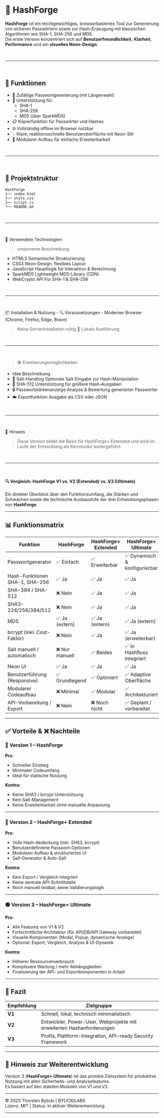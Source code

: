 # 🔐 HashForge

**HashForge** ist ein leichtgewichtiges, browserbasiertes Tool zur Generierung von sicheren Passwörtern sowie zur Hash-Erzeugung mit klassischen Algorithmen wie SHA-1, SHA-256 und MD5.  
Die erste Version konzentriert sich auf **Benutzerfreundlichkeit**, **Klarheit**, **Performance** und ein **visuelles Neon-Design**.

<br>

---

<br>

## 🚀 Funktionen

- 🎲 Zufällige Passwortgenerierung (mit Längenwahl)
- 🔐 Unterstützung für:
  - SHA-1
  - SHA-256
  - MD5 (über SparkMD5)
- 📋 Kopierfunktion für Passwörter und Hashes
- 🌐 Vollständig offline im Browser nutzbar
- 💡 Klare, reaktionsschnelle Benutzeroberfläche mit Neon-Stil
- 🧩 Modularer Aufbau für einfache Erweiterbarkeit

<br>

---

<br>

## 📁 Projektstruktur

```yarn
HashForge
├── index.html
├── style.css
├── script.js
└── README.md
```

<br>

---

<br>

🧠 Verwendete Technologien
> omponente Beschreibung
- HTML5	Semantische Strukturierung
- CSS3	Neon-Design, flexibles Layout
- JavaScript	Hauptlogik für Interaktion & Berechnung
- SparkMD5	Lightweight MD5-Library (CDN)
- WebCrypto API	Für SHA-1 & SHA-256

<br>

---

<br>

📦 Installation & Nutzung
    - 🔍 Voraussetzungen
    - Moderner Browser (Chrome, Firefox, Edge, Brave)

> Keine Serverinstallation nötig
> 🧪 Lokale Ausführung

<br>

---

<br>

> 🛠 Erweiterungsmöglichkeiten
  - Idee Beschreibung
- 🔄 Salt-Handling	Optionale Salt-Eingabe zur Hash-Manipulation
- 🔢 SHA-512	Unterstützung für größere Hash-Ausgaben
- 🔒 Passwortstärkenanzeige	Analyse & Bewertung generierter Passwörter
- ☁️ Exportfunktion	Ausgabe als CSV oder JSON

<br>

---

<br>

📌 Hinweis
> Diese Version bildet die Basis für HashForge+ Extended und wird im Laufe der Entwicklung als Kernmodul weitergeführt.

<br>

---

<br>

#### 🔍 Vergleich: HashForge V1 vs. V2 (Extended) vs. V3 (Ultimate)

Ein direkter Überblick über den Funktionsumfang, die Stärken und Schwächen sowie die technische Ausbaustufe der drei Entwicklungsphasen von **HashForge**.

---

## 📊 Funktionsmatrix

| Funktion                          | HashForge | HashForge+ Extended | HashForge+ Ultimate |
|----------------------------------|---------------|--------------------------|--------------------------|
| Passwortgenerator                | ✅ Einfach     | ✅ Erweiterbar           | ✅ Dynamisch & konfigurierbar |
| Hash-Funktionen SHA-1, SHA-256   | ✅ Ja          | ✅ Ja                     | ✅ Ja                     |
| SHA-384 / SHA-512                | ❌ Nein        | ✅ Ja                     | ✅ Ja                     |
| SHA3-224/256/384/512             | ❌ Nein        | ✅ Ja                     | ✅ Ja                     |
| MD5                              | ✅ Ja (extern) | ✅ Ja (extern)            | ✅ Ja (extern)            |
| bcrypt (inkl. Cost-Faktor)       | ❌ Nein        | ✅ Ja                     | ✅ Ja (erweiterbar)       |
| Salt manuell / automatisch       | ❌ Nur manuell | ✅ Beides                 | ✅ In Hashfluss integriert |
| Neon UI                          | ✅ Ja          | ✅ Ja                     | ✅ Ja                     |
| Benutzerführung (Responsive)     | ✅ Grundlegend | ✅ Optimiert              | ✅ Adaptive Oberfläche    |
| Modularer Codeaufbau             | ❌ Minimal     | ✅ Modular                | ✅ Architekturiert        |
| API-Vorbereitung / Export        | ❌ Nein        | ❌ Noch nicht             | ✅ Geplant / vorbereitet  |

---

## ✅ Vorteile & ❌ Nachteile

### 🔹 Version 1 – **HashForge**

**Pro:**
- Schneller Einstieg
- Minimaler Codeumfang
- Ideal für statische Nutzung

**Kontra:**
- Keine SHA3 / bcrypt Unterstützung
- Kein Salt-Management
- Keine Erweiterbarkeit ohne manuelle Anpassung

---

### 🔸 Version 2 – **HashForge+ Extended**

**Pro:**
- Volle Hash-Abdeckung (inkl. SHA3, bcrypt)
- Benutzerdefinierte Passwort-Optionen
- Modularer Aufbau & strukturiertes UI
- Salt-Generator & Auto-Salt

**Kontra:**
- Kein Export / Vergleich integriert
- Keine zentrale API-Schnittstelle
- Noch manuell testbar, keine Validierungslogik

---

### 🟢 Version 3 – **HashForge+ Ultimate**

**Pro:**
- Alle Features von V1 & V2
- Fortschrittliche Architektur (für API/DB/API Gateway vorbereitet)
- Visuelle Komponenten (Modal, Popup, dynamische Anzeige)
- Optional: Export, Vergleich, Analyse & UI-Dynamik

**Kontra:**
- Höherer Ressourcenverbrauch
- Komplexere Wartung / mehr Abhängigkeiten
- Finalisierung der API- und Exportkomponenten in Arbeit

---

## 🧭 Fazit

| Empfehlung | Zielgruppe |
|------------|------------|
| **V1**     | Schnell, lokal, technisch minimalistisch |
| **V2**     | Entwickler, Power-User, Webprojekte mit erweiterten Hashanforderungen |
| **V3**     | Profis, Plattform-Integration, API-ready Security Framework |

---

## 🔐 Hinweis zur Weiterentwicklung

Version 3 (**HashForge+ Ultimate**) ist das primäre Zielsystem für produktive Nutzung mit allen Sicherheits- und Analysefeatures.  
Es basiert auf den stabilen Modulen von V1 und V2.

---

© 2025 Thorsten Bylicki | BYLICKILABS  
Lizenz: MIT | Status: In aktiver Weiterentwicklung

---

